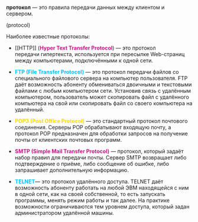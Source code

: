 **протокол** — это правила передачи данных между клиентом и сервером.

(protocol)

Наиболее известные протоколы:

-   [[HTTP]] (<span style="font-weight: bold; color: mediumvioletred;">Hyper Text Transfer Protocol</span>) — это протокол передачи гипертекста, используется при пересылке Web-страниц между компьютерами, подключёнными к одной сети.

-   <span style="font-weight: bold; color: deepskyblue;">FTP (File Transfer Protocol)</span> — это протокол передачи файлов со специального файлового сервера на компьютер пользователя. FTP даёт возможность абоненту обмениваться двоичными и текстовыми файлами с любым компьютером сети. Установив связь с удалённым компьютером, пользователь может скопировать файл с удалённого компьютера на свой или скопировать файл со своего компьютера на удалённый.
-   <span style="font-weight: bold; color: gold;">POP3 (Post Office Protocol)</span> — это стандартный протокол почтового соединения. Серверы POP обрабатывают входящую почту, а протокол POP предназначен для обработки запросов на получение почты от клиентских почтовых программ.
-   <span style="font-weight: bold; color: mediumvioletred;">SMTP (Simple Mail Transfer Protocol)</span> — протокол, который задаёт набор правил для передачи почты. Сервер SMTP возвращает либо подтверждение о приёме, либо сообщение об ошибке, либо запрашивает дополнительную информацию.
-   <span style="font-weight: bold; color: deepskyblue;">TELNET</span>— это протокол удалённого доступа. TELNET даёт возможность абоненту работать на любой ЭВМ находящейся с ним в одной сети, как на своей собственной, то есть запускать программы, менять режим работы и так далее. На практике возможности ограничиваются тем уровнем доступа, который задан администратором удалённой машины.
